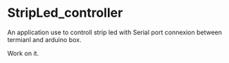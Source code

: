 ﻿# StripLed_controller

An application use to controll strip led with Serial port connexion between termianl and arduino box.

Work on it.
